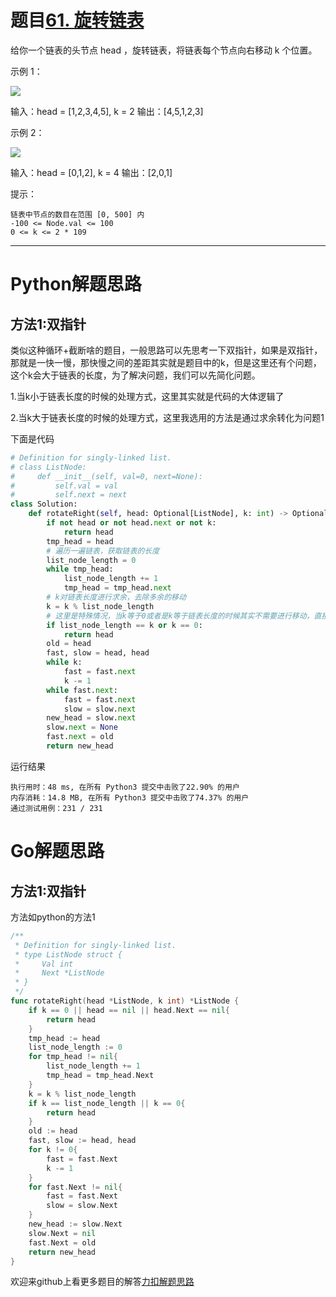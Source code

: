 # 题目[61. 旋转链表](https://leetcode-cn.com/problems/rotate-list/)

给你一个链表的头节点 head ，旋转链表，将链表每个节点向右移动 k 个位置。

 

示例 1：

![](https://assets.leetcode.com/uploads/2020/11/13/rotate1.jpg)

输入：head = [1,2,3,4,5], k = 2
输出：[4,5,1,2,3]

示例 2：

![](https://assets.leetcode.com/uploads/2020/11/13/roate2.jpg)

输入：head = [0,1,2], k = 4
输出：[2,0,1]

 

提示：

    链表中节点的数目在范围 [0, 500] 内
    -100 <= Node.val <= 100
    0 <= k <= 2 * 109

*****

# Python解题思路

## 方法1:双指针

类似这种循环+截断啥的题目，一般思路可以先思考一下双指针，如果是双指针，那就是一快一慢，那快慢之间的差距其实就是题目中的k，但是这里还有个问题，这个k会大于链表的长度，为了解决问题，我们可以先简化问题。

1.当k小于链表长度的时候的处理方式，这里其实就是代码的大体逻辑了

2.当k大于链表长度的时候的处理方式，这里我选用的方法是通过求余转化为问题1

下面是代码

```python
# Definition for singly-linked list.
# class ListNode:
#     def __init__(self, val=0, next=None):
#         self.val = val
#         self.next = next
class Solution:
    def rotateRight(self, head: Optional[ListNode], k: int) -> Optional[ListNode]:
        if not head or not head.next or not k:
            return head
        tmp_head = head
        # 遍历一遍链表，获取链表的长度
        list_node_length = 0
        while tmp_head:
            list_node_length += 1
            tmp_head = tmp_head.next
        # k对链表长度进行求余，去除多余的移动
        k = k % list_node_length
        # 这里是特殊情况，当k等于0或者是k等于链表长度的时候其实不需要进行移动，直接返回原有head即可
        if list_node_length == k or k == 0:
            return head
        old = head
        fast, slow = head, head
        while k:
            fast = fast.next
            k -= 1
        while fast.next:
            fast = fast.next
            slow = slow.next
        new_head = slow.next
        slow.next = None
        fast.next = old
        return new_head

```

运行结果

```shell
执行用时：48 ms, 在所有 Python3 提交中击败了22.90% 的用户
内存消耗：14.8 MB, 在所有 Python3 提交中击败了74.37% 的用户
通过测试用例：231 / 231
```

# Go解题思路

## 方法1:双指针

方法如python的方法1

```go
/**
 * Definition for singly-linked list.
 * type ListNode struct {
 *     Val int
 *     Next *ListNode
 * }
 */
func rotateRight(head *ListNode, k int) *ListNode {
    if k == 0 || head == nil || head.Next == nil{
        return head
    }
    tmp_head := head
    list_node_length := 0
    for tmp_head != nil{
        list_node_length += 1
        tmp_head = tmp_head.Next
    }
    k = k % list_node_length
    if k == list_node_length || k == 0{
        return head
    }
    old := head
    fast, slow := head, head
    for k != 0{
        fast = fast.Next
        k -= 1
    }
    for fast.Next != nil{
        fast = fast.Next
        slow = slow.Next
    }
    new_head := slow.Next
    slow.Next = nil
    fast.Next = old
    return new_head
}
```

欢迎来github上看更多题目的解答[力扣解题思路](https://github.com/WRAllen/LeetCode)

  

